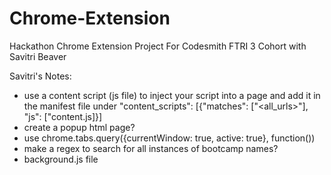 # Chrome-Extension
Hackathon Chrome Extension Project For Codesmith FTRI 3 Cohort with Savitri Beaver


Savitri's Notes:

- use a content script (js file) to inject your script into a page and add it in the manifest file under "content_scripts": [{"matches": ["<all_urls>"],
"js": ["content.js]}]
- create a popup html page? 
- use chrome.tabs.query({currentWindow: true, active: true}, function())
- make a regex to search for all instances of bootcamp names?
- background.js file
